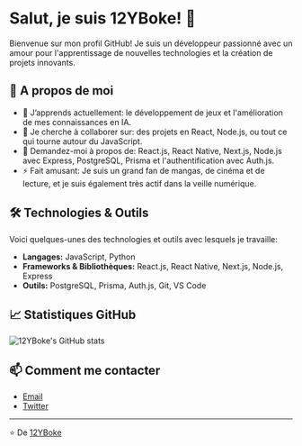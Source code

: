 # Salut, je suis 12YBoke! 👋

Bienvenue sur mon profil GitHub! Je suis un développeur passionné avec un amour pour l'apprentissage de nouvelles technologies et la création de projets innovants.

## 🚀 A propos de moi

- 🌱 J’apprends actuellement: le développement de jeux et l'amélioration de mes connaissances en IA.
- 👯 Je cherche à collaborer sur: des projets en React, Node.js, ou tout ce qui tourne autour du JavaScript.
- 💬 Demandez-moi à propos de: React.js, React Native, Next.js, Node.js avec Express, PostgreSQL, Prisma et l'authentification avec Auth.js.
- ⚡ Fait amusant: Je suis un grand fan de mangas, de cinéma et de lecture, et je suis également très actif dans la veille numérique.

## 🛠️ Technologies & Outils

Voici quelques-unes des technologies et outils avec lesquels je travaille:

- **Langages:** JavaScript, Python
- **Frameworks & Bibliothèques:** React.js, React Native, Next.js, Node.js, Express
- **Outils:** PostgreSQL, Prisma, Auth.js, Git, VS Code

## 📈 Statistiques GitHub

![12YBoke's GitHub stats](https://github-readme-stats.vercel.app/api?username=12YBoke&show_icons=true&theme=radical)

## 📫 Comment me contacter

- [Email](mailto:yvesboke84@gmail.com)
- [Twitter](https://x.com/YvesBoke84)


---

⭐️ De [12YBoke](https://github.com/12YBoke)
